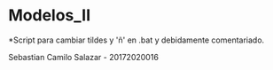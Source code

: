 # Modelos_II
*Script para cambiar tildes y 'ñ' en .bat y debidamente comentariado.

Sebastian Camilo Salazar - 20172020016
